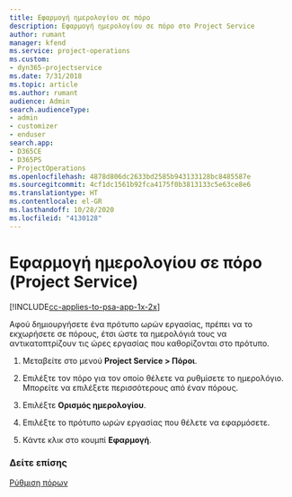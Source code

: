 ```yaml
---
title: Εφαρμογή ημερολογίου σε πόρο
description: Εφαρμογή ημερολογίου σε πόρο στο Project Service
author: rumant
manager: kfend
ms.service: project-operations
ms.custom:
- dyn365-projectservice
ms.date: 7/31/2018
ms.topic: article
ms.author: rumant
audience: Admin
search.audienceType:
- admin
- customizer
- enduser
search.app:
- D365CE
- D365PS
- ProjectOperations
ms.openlocfilehash: 4878d806dc2633bd2585b943133128bc8485587e
ms.sourcegitcommit: 4cf1dc1561b92fca4175f0b3813133c5e63ce8e6
ms.translationtype: HT
ms.contentlocale: el-GR
ms.lasthandoff: 10/28/2020
ms.locfileid: "4130128"
---
```

# <a name="apply-a-calendar-to-a-resource-project-service"></a>Εφαρμογή ημερολογίου σε πόρο (Project Service)

[!INCLUDE[cc-applies-to-psa-app-1x-2x](../includes/cc-applies-to-psa-app-1x-2x.md)]

Αφού δημιουργήσετε ένα πρότυπο ωρών εργασίας, πρέπει να το εκχωρήσετε σε πόρους, έτσι ώστε τα ημερολόγιά τους να αντικατοπτρίζουν τις ώρες εργασίας που καθορίζονται στο πρότυπο.  
  
1.  Μεταβείτε στο μενού **Project Service > Πόροι**.  
  
2.  Επιλέξτε τον πόρο για τον οποίο θέλετε να ρυθμίσετε το ημερολόγιο. Μπορείτε να επιλέξετε περισσότερους από έναν πόρους.  
  
3.  Επιλέξτε **Ορισμός ημερολογίου**.  
  
4.  Επιλέξτε το πρότυπο ωρών εργασίας που θέλετε να εφαρμόσετε.  
  
5.  Κάντε κλικ στο κουμπί **Εφαρμογή**.  
  
### <a name="see-also"></a>Δείτε επίσης  
 [Ρύθμιση πόρων](../psa/set-up-resources.md)

